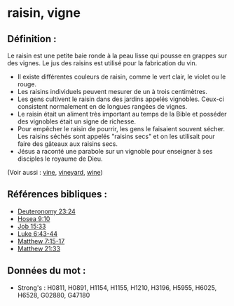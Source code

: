 # raisin, vigne

## Définition :

Le raisin est une petite baie ronde à la peau lisse qui pousse en grappes sur des vignes. Le jus des raisins est utilisé pour la fabrication du vin.

* Il existe différentes couleurs de raisin, comme le vert clair, le violet ou le rouge.
* Les raisins individuels peuvent mesurer de un à trois centimètres.
* Les gens cultivent le raisin dans des jardins appelés vignobles. Ceux-ci consistent normalement en de longues rangées de vignes.
* Le raisin était un aliment très important au temps de la Bible et posséder des vignobles était un signe de richesse.
* Pour empêcher le raisin de pourrir, les gens le faisaient souvent sécher. Les raisins séchés sont appelés "raisins secs" et on les utilisait pour faire des gâteaux aux raisins secs.
* Jésus a raconté une parabole sur un vignoble pour enseigner à ses disciples le royaume de Dieu.

(Voir aussi : [vine](../other/vine.md), [vineyard](../other/vineyard.md), [wine](../other/wine.md))

## Références bibliques :

* [Deuteronomy 23:24](rc://en/tn/help/deu/23/24)
* [Hosea 9:10](rc://en/tn/help/hos/09/10)
* [Job 15:33](rc://en/tn/help/job/15/33)
* [Luke 6:43-44](rc://en/tn/help/luk/06/43)
* [Matthew 7:15-17](rc://en/tn/help/mat/07/15)
* [Matthew 21:33](rc://en/tn/help/mat/21/33)

## Données du mot :

* Strong's : H0811, H0891, H1154, H1155, H1210, H3196, H5955, H6025, H6528, G02880, G47180

